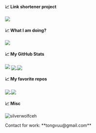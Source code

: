 #### &#x1f4c8; Link shortener project
<a href="https://silverwolfceh.github.io/" target="_blank">
  <img align="center" src="https://github-readme-stats.vercel.app/api/pin/?username=silverwolfceh&repo=silverwolfceh.github.io" />
</a>

#### &#x1f4c8; What I am doing?
<a href="#">
<img align="center" src="https://github-readme-stats.vercel.app/api/wakatime?username=silverwolfceh"/>
</a>

#### &#x1f4c8; My GitHub Stats
<img src="https://github-readme-streak-stats.herokuapp.com/?user=silverwolfceh&theme=graywhite"/>
<a href="#">
<img align="center" src="https://github-readme-stats.vercel.app/api?username=silverwolfceh&show_icons=true&theme=transparent"/>
</a>
<a href="#">
<img align="center" src="https://github-readme-stats.vercel.app/api/top-langs/?username=silverwolfceh&hide=javascript,css,html&langs_count=10&line_height=35&theme=graywhite&show_icons=true&custom_title=Top%20Language&&layout=compact"/>
</a>

#### &#x1f4c8; My favorite repos
<div>
<a href="https://github.com/silverwolfceh/QHashCatGui">
  <img align="center" src="https://github-readme-stats.vercel.app/api/pin/?username=silverwolfceh&repo=QHashCatGui" />
</a>

<a href="https://github.com/silverwolfceh/raspiwifi">
  <img align="center" src="https://github-readme-stats.vercel.app/api/pin/?username=silverwolfceh&repo=raspiwifi" />
</a>
</div>


#### &#x1f4c8; Misc
<p align="left"> <img src="https://komarev.com/ghpvc/?username=silverwolfceh&label=Profile%20views&color=0e75b6&style=for-the-badge" alt="silverwolfceh" /> </p>
Contact for work: **tongvuu@gmail.com**
